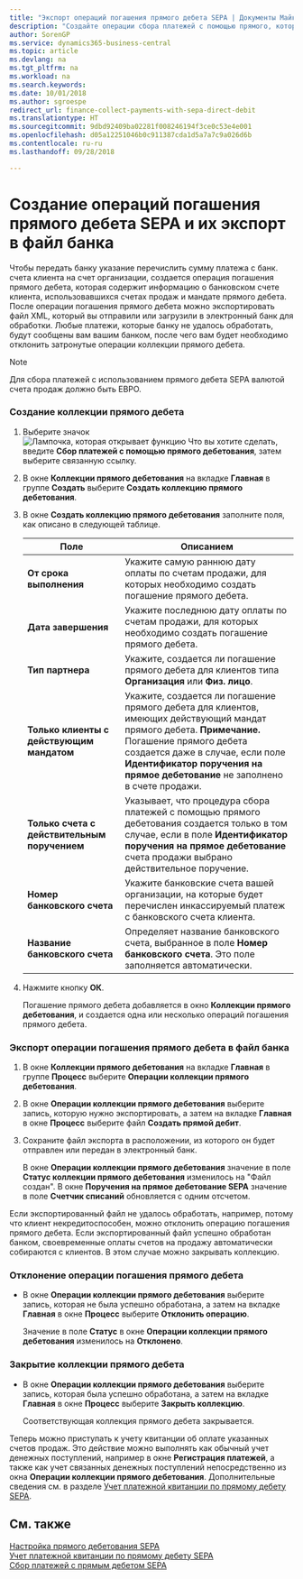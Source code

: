 ```yaml
---
title: "Экспорт операций погашения прямого дебета SEPA | Документы Майкрософт"
description: "Создайте операции сбора платежей с помощью прямого, которые содержат информацию о банковском счете клиента, соответствующих счетах продажи и поручении прямого дебетования."
author: SorenGP
ms.service: dynamics365-business-central
ms.topic: article
ms.devlang: na
ms.tgt_pltfrm: na
ms.workload: na
ms.search.keywords: 
ms.date: 10/01/2018
ms.author: sgroespe
redirect_url: finance-collect-payments-with-sepa-direct-debit
ms.translationtype: HT
ms.sourcegitcommit: 9dbd92409ba02281f008246194f3ce0c53e4e001
ms.openlocfilehash: d05a12251046b0c911387cda1d5a7a7c9a026d6b
ms.contentlocale: ru-ru
ms.lasthandoff: 09/28/2018

---
```

# <a name="create-sepa-direct-debit-collection-entries-and-export-to-a-bank-file"></a>Создание операций погашения прямого дебета SEPA и их экспорт в файл банка
Чтобы передать банку указание перечислить сумму платежа с банк. счета клиента на счет организации, создается операция погашения прямого дебета, которая содержит информацию о банковском счете клиента, использовавшихся счетах продаж и мандате прямого дебета. После операции погашения прямого дебета можно экспортировать файл XML, который вы отправили или загрузили в электронный банк для обработки. Любые платежи, которые банку не удалось обработать, будут сообщены вам вашим банком, после чего вам будет необходимо отклонить затронутые операции коллекции прямого дебета.  

> [!NOTE]  
>  Для сбора платежей с использованием прямого дебета SEPA валютой счета продаж должно быть ЕВРО.  

### <a name="to-create-a-direct-debit-collection"></a>Создание коллекции прямого дебета  

1. Выберите значок ![Лампочка, которая открывает функцию Что вы хотите сделать](media/ui-search/search_small.png "Что вы хотите сделать"), введите **Сбор платежей с помощью прямого дебетования**, затем выберите связанную ссылку.  
2. В окне **Коллекции прямого дебетования** на вкладке **Главная** в группе **Создать** выберите **Создать коллекцию прямого дебетования**.  
3. В окне **Создать коллекцию прямого дебетования** заполните поля, как описано в следующей таблице.  

    |Поле|Описанием|  
    |---------------------------------|---------------------------------------|  
    |**От срока выполнения**|Укажите самую раннюю дату оплаты по счетам продажи, для которых необходимо создать погашение прямого дебета.|  
    |**Дата завершения**|Укажите последнюю дату оплаты по счетам продажи, для которых необходимо создать погашение прямого дебета.|  
    |**Тип партнера**|Укажите, создается ли погашение прямого дебета для клиентов типа **Организация** или **Физ. лицо**.|  
    |**Только клиенты с действующим мандатом**|Укажите, создается ли погашение прямого дебета для клиентов, имеющих действующий мандат прямого дебета. **Примечание.** Погашение прямого дебета создается даже в случае, если поле **Идентификатор поручения на прямое дебетование** не заполнено в счете продажи.|  
    |**Только счета с действительным поручением**|Указывает, что процедура сбора платежей с помощью прямого дебетования создается только в том случае, если в поле **Идентификатор поручения на прямое дебетование** счета продажи выбрано действительное поручение.|  
    |**Номер банковского счета**|Укажите банковские счета вашей организации, на которые будет перечислен инкассируемый платеж с банковского счета клиента.|  
    |**Название банковского счета**|Определяет название банковского счета, выбранное в поле **Номер банковского счета**. Это поле заполняется автоматически.|  

4. Нажмите кнопку **ОК**.  

     Погашение прямого дебета добавляется в окно **Коллекции прямого дебетования**, и создается одна или несколько операций погашения прямого дебета.  

### <a name="to-export-a-direct-debit-collection-entry-to-a-bank-file"></a>Экспорт операции погашения прямого дебета в файл банка  
1. В окне **Коллекции прямого дебетования** на вкладке **Главная** в группе **Процесс** выберите **Операции коллекции прямого дебетования**.  
2. В окне **Операции коллекции прямого дебетования** выберите запись, которую нужно экспортировать, а затем на вкладке **Главная** в окне **Процесс** выберите файл **Создать прямой дебит**.  
3. Сохраните файл экспорта в расположении, из которого он будет отправлен или передан в электронный банк.  

     В окне **Операции коллекции прямого дебетования** значение в поле **Статус коллекции прямого дебетования** изменилось на "Файл создан". В окне **Поручения на прямое дебетование SEPA** значение в поле **Счетчик списаний** обновляется с одним отсчетом.  

Если экспортированный файл не удалось обработать, например, потому что клиент некредитоспособен, можно отклонить операцию погашения прямого дебета. Если экспортированный файл успешно обработан банком, своевременные оплаты счетов на продажу автоматически собираются с клиентов. В этом случае можно закрывать коллекцию.  

### <a name="to-reject-a-direct-debit-collection-entry"></a>Отклонение операции погашения прямого дебета  

* В окне **Операции коллекции прямого дебетования** выберите запись, которая не была успешно обработана, а затем на вкладке **Главная** в окне **Процесс** выберите **Отклонить операцию**.  

     Значение в поле **Статус** в окне **Операции коллекции прямого дебетования** изменилось на **Отклонено**.  

### <a name="to-close-a-direct-debit-collection"></a>Закрытие коллекции прямого дебета  
*  В окне **Операции коллекции прямого дебетования** выберите запись, которая была успешно обработана, а затем на вкладке **Главная** в окне **Процесс** выберите **Закрыть коллекцию**.  

     Соответствующая коллекция прямого дебета закрывается.  

Теперь можно приступать к учету квитанции об оплате указанных счетов продаж. Это действие можно выполнять как обычный учет денежных поступлений, например в окне **Регистрация платежей**, а также как учет связанных денежных поступлений непосредственно из окна **Операции коллекции прямого дебетования**. Дополнительные сведения см. в разделе [Учет платежной квитанции по прямому дебету SEPA](finance-how-to-post-sepa-direct-debit-payment-receipts.md).  

## <a name="see-also"></a>См. также  
[Настройка прямого дебетования SEPA](finance-how-to-set-up-sepa-direct-debit.md)  
[Учет платежной квитанции по прямому дебету SEPA](finance-how-to-post-sepa-direct-debit-payment-receipts.md)  
[Сбор платежей с прямым дебетом SEPA](finance-collect-payments-with-sepa-direct-debit.md)  

